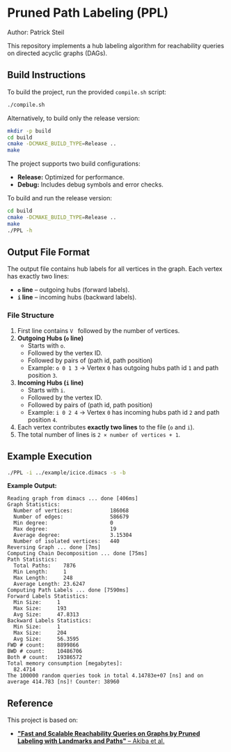 # Pruned Path Labeling (PPL)

Author: Patrick Steil

This repository implements a hub labeling algorithm for reachability queries on directed acyclic graphs (DAGs).

## Build Instructions

To build the project, run the provided `compile.sh` script:

```bash
./compile.sh
```

Alternatively, to build only the release version:

```bash
mkdir -p build
cd build
cmake -DCMAKE_BUILD_TYPE=Release ..
make
```

The project supports two build configurations:

-   **Release:** Optimized for performance.
-   **Debug:** Includes debug symbols and error checks.

To build and run the release version:

```bash
cd build
cmake -DCMAKE_BUILD_TYPE=Release ..
make
./PPL -h
```

## Output File Format

The output file contains hub labels for all vertices in the graph. Each vertex has exactly two lines:

-   **`o` line** – outgoing hubs (forward labels).
-   **`i` line** – incoming hubs (backward labels).

### File Structure
1.  First line contains `V ` followed by the number of vertices.
3.  **Outgoing Hubs (`o` line)**
    -   Starts with `o`.
    -   Followed by the vertex ID.
    -   Followed by pairs of (path id, path position)
    -   Example: `o 0 1 3` → Vertex `0` has outgoing hubs path id `1` and path position `3`.
4.  **Incoming Hubs (`i` line)**
    -   Starts with `i`.
    -   Followed by the vertex ID.
    -   Followed by pairs of (path id, path position)
    -   Example: `i 0 2 4` → Vertex `0` has incoming hubs path id `2` and path position `4`.
5.  Each vertex contributes **exactly two lines** to the file (`o` and `i`).
6.  The total number of lines is `2 × number of vertices + 1`.


## Example Execution
```bash
./PPL -i ../example/icice.dimacs -s -b
```

**Example Output:**
```
Reading graph from dimacs ... done [406ms]
Graph Statistics:
  Number of vertices:            186068
  Number of edges:               586679
  Min degree:                    0
  Max degree:                    19
  Average degree:                3.15304
  Number of isolated vertices:   440
Reversing Graph ... done [7ms]
Computing Chain Decomposition ... done [75ms]
Path Statistics:
  Total Paths:    7876
  Min Length:     1
  Max Length:     248
  Average Length: 23.6247
Computing Path Labels ... done [7590ms]
Forward Labels Statistics:
  Min Size:     1
  Max Size:     193
  Avg Size:     47.8313
Backward Labels Statistics:
  Min Size:     1
  Max Size:     204
  Avg Size:     56.3595
FWD # count:    8899866
BWD # count:    10486706
Both # count:   19386572
Total memory consumption [megabytes]:
  82.4714
The 100000 random queries took in total 4.14783e+07 [ns] and on average 414.783 [ns]! Counter: 38960
```

## Reference

This project is based on:
- [**"Fast and Scalable Reachability Queries on Graphs
by Pruned Labeling with Landmarks and Paths"** – Akiba et al.](https://citeseerx.ist.psu.edu/document?repid=rep1&type=pdf&doi=a3d5e5d2fae76af242e40e35989237a8c3e6385f)
